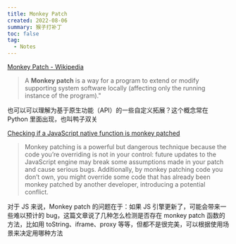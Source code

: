```yaml
---
title: Monkey Patch
created: 2022-08-06
summary: 猴子打补丁
toc: false
tag:
  - Notes
---
```


[Monkey Patch - Wikipedia](https://en.wikipedia.org/wiki/Monkey%20patch)

> A **Monkey patch** is a way for a program to extend or modify supporting system software locally (affecting only the running instance of the program)."

也可以可以理解为基于原生功能（API）的一些自定义拓展？这个概念常在 Python 里面出现，也叫鸭子双关

[Checking if a JavaScript native function is monkey patched](https://mmazzarolo.com/blog/2022-07-30-checking-if-a-javascript-native-function-was-monkey-patched/)

> Monkey patching is a powerful but dangerous technique because the code you’re overriding is not in your control: future updates to the JavaScript engine may break some assumptions made in your patch and cause serious bugs.
> Additionally, by monkey patching code you don’t own, you might override some code that has already been monkey patched by another developer, introducing a potential conflict.

对于 JS 来说，Monkey patch 的问题在于：如果 JS 引擎更新了，可能会带来一些难以预计的 bug，这篇文章说了几种怎么检测是否存在 monkey patch 函数的方法，比如用 toString、iframe、proxy 等等，但都不是很完美，可以根据使用场景来决定用哪种方法
